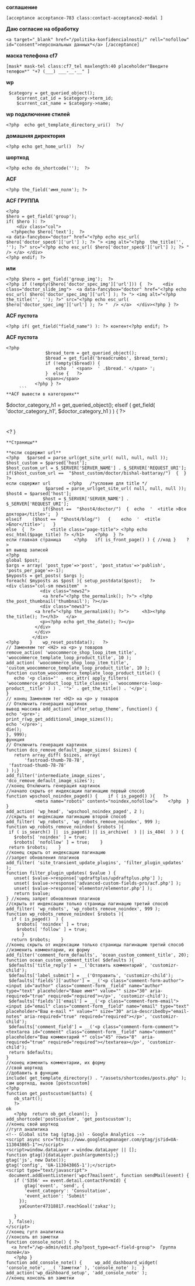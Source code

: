 **соглашение** 
```
[acceptance acceptance-783 class:contact-acceptance2-modal ]
```
**Даю согласие на обработку**
```
<a target="_blank" href="/politika-konfidencialnosti/" rell="nofollow" id="consent">персональных данных*</a> [/acceptance]
```
**маска телефона cf7**
```
[mask* mask-tel class:cf7_tel maxlength:40 placeholder"Введите телефон*" "+7 (___) ___-__-__" ]
```
**wp**
```
 $category = get_queried_object();
    $current_cat_id = $category->term_id;
    $current_cat_name = $category->name;
   ```
**wp подключение стилей**
```
<?php  echo get_template_directory_uri()  ?>/
```
**домашняя директория**
```
<?php echo get_home_url()  ?>/
```
**шорткод**
```
<?php echo do_shortcode('');  ?>
```
**ACF**
```
<?php the_field('имя_поля'); ?>
```
**ACF ГРУППА**
```
<?php
$hero = get_field('group');
if( $hero ): ?>
    <div class="col">  
  <?phpecho $hero['text'];  ?>  
<a data-fancybox="doctor" href="<?php echo esc_url( $hero['doctor_spec6']['url'] ); ?> "> <img alt="<?php  the_title('', ''); ?>" src="<?php echo esc_url( $hero['doctor_spec6']['url'] ); ?> "  /> </a> </div>    
<?php endif; ?>
```

**или**
```
<?php $hero = get_field('group_img');  ?>
<?php if (!empty($hero['doctor_spec_img']['url'])) {  ?>    <div class="doctor_slide_img">  <a data-fancybox="doctor" href="<?php echo esc_url( $hero['doctor_spec_img']['url'] ); ?> "> <img alt="<?php  the_title('', ''); ?>" src="<?php echo esc_url( $hero['doctor_spec_img']['url'] ); ?> "  /> </a>  </div><?php } ?>
```
**ACF пустота**
```
<?php if( get_field("field_name") ): ?> контент<?php endif; ?>
```
**ACF пустота**
```
<?php
               $bread_term = get_queried_object();
               $bread = get_field('breadcrumbs', $bread_term);
               if (!empty($bread)) {
                   echo  ' <span>  ' .$bread.' </span> ';
               }  else {   ?>  
               <span></span>
           <?php } ?>
     ```
**ACF вывести в категориях**
```
$doctor_category_h1 = get_queried_object();
elseif (  get_field( 'doctor_category_h1', $doctor_category_h1 ) )   {  ?>   <h1 class="page-title">  <?php   the_field( 'doctor_category_h1', $doctor_category_h1 );  ?></h1> <? }
```
**Страницы**
```
<?php if (is_page('Главная'))
{
echo"ggggggggggg";
}
else
{
} ?>
```
**если содержит url**  
<?php   $parsed = parse_url(get_site_url( null, null, null ));
$host_custom = $parsed['host'];
$host_custom_url = $_SERVER['SERVER_NAME'] . $_SERVER['REQUEST_URI'];
if($host_custom_url ==  "$host_custom/doctor/bishal-battaray/")  {  } ?>
если содержит url       <?php   /*условие для title */
               $parsed = parse_url(get_site_url( null, null, null ));
$host4 = $parsed['host'];
              $host = $_SERVER['SERVER_NAME'] . $_SERVER['REQUEST_URI'];
              if($host ==  "$host4/doctor/")  {  echo  '  <title >Все доктора</title>';  }
elseif    ($host ==  "$host4/blog/")   {    echo  '  <title >Блог</title>';   }
else  {  ?>      <title class="page-title"> <?php echo esc_html($page_title) ?> </h1>    <?php  } ?>
если главная страница     <?php   if( is_front_page() ) { //код }    ?>
вп вывод записей
<?php
global $post;
$args = array( 'post_type'=>'post', 'post_status'=>'publish', 'posts_per_page'=>-1);
$myposts = get_posts( $args );
foreach( $myposts as $post ){ setup_postdata($post);   ?>
<div class="col-sm newsitem"  >
             <div class="news2">
              <a href="<?php the_permalink(); ?>"> <?php the_post_thumbnail('thumbnail'); ?></a>
             <div class="news3">
           <a href="<?php the_permalink(); ?>">     <h3><?php the_title(); ?></h3>   </a>
             <p><?php echo get_the_date(); ?></p>
           </div>
           </div>
          </div>    
<?php    }    wp_reset_postdata();   ?>  
// Заменяем тег <H2> на <p> у товаров
remove_action( 'woocommerce_shop_loop_item_title', 'woocommerce_template_loop_product_title', 10 );
add_action( 'woocommerce_shop_loop_item_title', 'custom_woocommerce_template_loop_product_title', 10 );
function custom_woocommerce_template_loop_product_title() {
   echo '<p class="' . esc_attr( apply_filters( 'woocommerce_product_loop_title_classes', 'woocommerce-loop-product__title' ) ) . '">' . get_the_title() . '</p>';
}
// конец Заменяем тег <H2> на <p> у товаров
// Отключить генерация картинок
вывод массива add_action('after_setup_theme', function() {
echo '<pre>';
print_r(wp_get_additional_image_sizes());
echo '</pre>';
die();
}, 999);
функция  
// Отключить генерация картинок
function dco_remove_default_image_sizes( $sizes) {
   return array_diff( $sizes, array(
       'fastroad-thumb-78-78',
 'fastroad-thumb-78-78'
) );}
add_filter('intermediate_image_sizes', 'dco_remove_default_image_sizes');
//конец Отключить генерация картинок
//начало скрыть от индексации пагинацию первый способ
function wpschool_noindex_paged() {    if ( is_paged() ){   ?>
           <meta name="robots" content="noindex,nofollow">    <?php  }  }
add_action( 'wp_head', 'wpschool_noindex_paged', 2 );
//скрыть от индексации пагинацию второй способ
add_filter( 'wp_robots', 'wp_robots_remove_noindex', 999 );
function wp_robots_remove_noindex( $robots ){
 if ( is_search() ||  is_paged() || is_archive(  ) || is_404(  ) ) {
   $robots[ 'noindex' ] = true;
   $robots[ 'nofollow' ] = true;    }
 return $robots;    }
//конец скрыть от индексации пагинацию
//запрет обновления плагинов
add_filter( 'site_transient_update_plugins', 'filter_plugin_updates' );
function filter_plugin_updates( $value ) {
   unset( $value->response['updraftplus/updraftplus.php'] );
   unset( $value->response['advanced-custom-fields-pro/acf.php'] );
   unset( $value->response['elementor/elementor.php'] );
   return $value;
} //конец запрет обновления плагинов
//скрыть от индексации только страницы пагинацию третий способ
add_filter( 'wp_robots', 'wp_robots_remove_noindex', 999 );
function wp_robots_remove_noindex( $robots ){
  if ( is_paged()  ) {
    $robots[ 'noindex' ] = true;
    $robots[ 'follow' ] = true;
      }
  return $robots;    }
//конец скрыть от индексации только страницы пагинацию третий способ
//изменить комментарии, их форму
add_filter('comment_form_defaults', 'ocean_custom_comment_title', 20);
function ocean_custom_comment_title( $defaults ){
 $defaults['title_reply'] = __('Оставить комментарий', 'customizr-child');
 $defaults['label_submit'] = __('Отправить', 'customizr-child');
 $defaults['fields']['author'] = __('<p class="comment-form-author"><input id="author" class="comment-form__field" name="author" type="text" placeholder="Ваше имя*" value="" size="30" aria-required="true" required="required"></p>', 'customizr-child');
 $defaults['fields']['email'] = __('<p class="comment-form-email"><input id="email" class="comment-form__field" name="email" type="text" placeholder="Ваш e-mail *" value="" size="30" aria-describedby="email-notes" aria-required="true" required="required"></p>', 'customizr-child');
 $defaults['comment_field'] = __('<p class="comment-form-comment"><textarea id="comment" class="comment-form__field" name="comment" placeholder="Ваш комментарий *" cols="45" rows="8"  aria-required="true" required="required"></textarea></p>', 'customizr-child');
 return $defaults;
}
//конец изменить комментарии, их форму
//свой шорткод
//добавить в функцию
include( get_template_directory() . "/assets/shortcodes/posts.php" );  
сам шорткод, вызов [postscustom]
<?php
function get_postscustom($atts) {
   ob_start();
   ?>
ok
   <?php  return ob_get_clean();  }
add_shortcode('postscustom', 'get_postscustom');
//конец свой шорткод
//гугл аналитика
<!-- Global site tag (gtag.js) - Google Analytics -->
<script async src="https://www.googletagmanager.com/gtag/js?id=UA-113043865-1"></script>
<script>window.dataLayer = window.dataLayer || [];
function gtag(){dataLayer.push(arguments);}
gtag('js', new Date());
gtag('config', 'UA-113043865-1');</script>
<script type="text/javascript">
 document.addEventListener('wpcf7mailsent', function sendMail(event) {
   if ('5356' == event.detail.contactFormId) {
       gtag('event', 'send', {
       'event_category': 'Consultation',
       'event_action': 'Submit'
     });
     yaCounter47318817.reachGoal('zakaz');
   
   }
 }, false);
</script>
//конец гугл аналитика
//консоль вп заметки
function console_note() { ?>
  <a href="/wp-admin/edit.php?post_type=acf-field-group">  Группа полей</a>
   <?php }
function add_console_note() {     wp_add_dashboard_widget( 'console_note', __( 'Заметки' ), 'console_note' );  }
add_action('wp_dashboard_setup', 'add_console_note' );
//конец консоль вп заметки
